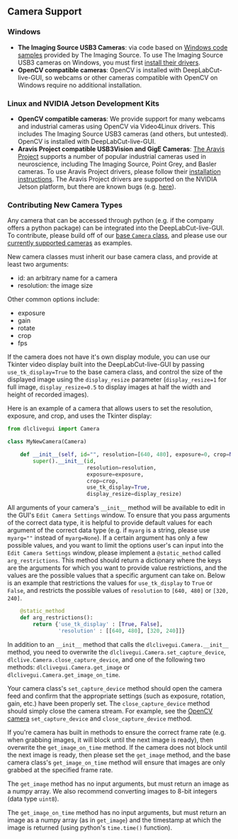 ## Camera Support

### Windows

- **The Imaging Source USB3 Cameras**: via code based on [Windows code samples](https://github.com/TheImagingSource/IC-Imaging-Control-Samples) provided by The Imaging Source. To use The Imaging Source USB3 cameras on Windows, you must first [install their drivers](https://www.theimagingsource.com/support/downloads-for-windows/).
- **OpenCV compatible cameras**: OpenCV is installed with DeepLabCut-live-GUI, so webcams or other cameras compatible with OpenCV on Windows require no additional installation.

### Linux and NVIDIA Jetson Development Kits

- **OpenCV compatible cameras**: We provide support for many webcams and industrial cameras using OpenCV via Video4Linux drivers. This includes The Imaging Source USB3 cameras (and others, but untested). OpenCV is installed with DeepLabCut-live-GUI.
- **Aravis Project compatible USB3Vision and GigE Cameras**: [The Aravis Project](https://github.com/AravisProject/aravis) supports a number of popular industrial cameras used in neuroscience, including The Imaging Source, Point Grey, and Basler cameras. To use Aravis Project drivers, please follow their [installation instructions](https://github.com/AravisProject/aravis#installing-aravis). The Aravis Project drivers are supported on the NVIDIA Jetson platform, but there are known bugs (e.g. [here](https://github.com/AravisProject/aravis/issues/324)).

### Contributing New Camera Types

Any camera that can be accessed through python (e.g. if the company offers a python package) can be integrated into the DeepLabCut-live-GUI. To contribute, please build off of our [base `Camera` class](../dlclivegui/camera/camera.py), and please use our [currently supported cameras](../dlclivegui/camera) as examples.

New camera classes must inherit our base camera class, and provide at least two arguments:

- id: an arbitrary name for a camera
- resolution: the image size

Other common options include:

- exposure
- gain
- rotate
- crop
- fps

If the camera does not have it's own display module, you can use our Tkinter video display built into the DeepLabCut-live-GUI by passing `use_tk_display=True` to the base camera class, and control the size of the displayed image using the `display_resize` parameter (`display_resize=1` for full image, `display_resize=0.5` to display images at half the width and height of recorded images).

Here is an example of a camera that allows users to set the resolution, exposure, and crop, and uses the Tkinter display:

```python
from dlclivegui import Camera

class MyNewCamera(Camera)

    def __init__(self, id="", resolution=[640, 480], exposure=0, crop=None, display_resize=1):
        super().__init__(id,
                         resolution=resolution,
                         exposure=exposure,
                         crop=crop,
                         use_tk_display=True,
                         display_resize=display_resize)

```

All arguments of your camera's `__init__` method will be available to edit in the GUI's `Edit Camera Settings` window. To ensure that you pass arguments of the correct data type, it is helpful to provide default values for each argument of the correct data type (e.g. if `myarg` is a string, please use `myarg=""` instead of `myarg=None`). If a certain argument has only a few possible values, and you want to limit the options user's can input into the `Edit Camera Settings` window, please implement a `@static_method` called `arg_restrictions`. This method should return a dictionary where the keys are the arguments for which you want to provide value restrictions, and the values are the possible values that a specific argument can take on. Below is an example that restrictions the values for `use_tk_display` to `True` or `False`, and restricts the possible values of `resolution` to `[640, 480]` or `[320, 240]`.

```python
    @static_method
    def arg_restrictions():
        return {'use_tk_display' : [True, False],
                'resolution' : [[640, 480], [320, 240]]}
```

In addition to an `__init__` method that calls the `dlclivegui.Camera.__init__` method, you need to overwrite the `dlclivegui.Camera.set_capture_device`, `dlclive.Camera.close_capture_device`, and one of the following two methods: `dlclivegui.Camera.get_image` or `dlclivegui.Camera.get_image_on_time`.

Your camera class's `set_capture_device` method should open the camera feed and confirm that the appropriate settings (such as exposure, rotation, gain, etc.) have been properly set. The `close_capture_device` method should simply close the camera stream. For example, see the [OpenCV camera](../dlclivegui/camera/opencv.py) `set_capture_device` and `close_capture_device` method.

If you're camera has built in methods to ensure the correct frame rate (e.g. when grabbing images, it will block until the next image is ready), then overwrite the `get_image_on_time` method. If the camera does not block until the next image is ready, then please set the `get_image` method, and the base camera class's `get_image_on_time` method will ensure that images are only grabbed at the specified frame rate.

The `get_image` method has no input arguments, but must return an image as a numpy array. We also recommend converting images to 8-bit integers (data type `uint8`).

The `get_image_on_time` method has no input arguments, but must return an image as a numpy array (as in `get_image`) and the timestamp at which the image is returned (using python's `time.time()` function).
